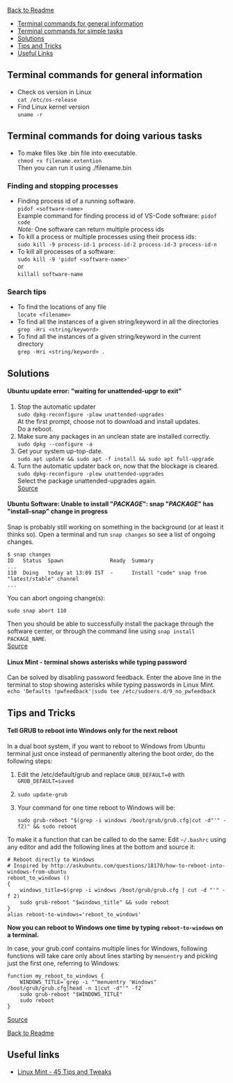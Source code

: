 [Back to Readme](README.md)

* [Terminal commands for general information](#terminal-commands-for-general-information)
* [Terminal commands for simple tasks](#terminal-commands-for-simple-tasks)
* [Solutions](#solutions)
* [Tips and Tricks](#tips-and-tricks)
* [Useful Links](#useful-links)

## Terminal commands for general information 

* Check os version in Linux  
`cat /etc/os-release`
* Find Linux kernel version  
`uname -r`


## Terminal commands for doing various tasks

* To make files like .bin file into executable.  
`chmod +x filename.extention`  
Then you can run it using ./filename.bin

### Finding and stopping processes
* Finding process id of a running software.  
`pidof <software-name>`  
Example command for finding process id of VS-Code software: `pidof code`  
_Note:_ One software can return multiple process ids
* To kill a process or multiple processes using their process ids:  
`sudo kill -9 process-id-1 process-id-2 process-id-3 process-id-n`
* To kill all processes of a software:  
`sudo kill -9 'pidof <software-name>'`  
or  
`killall software-name`

### Search tips
* To find the locations of any file    
`locate <filename>`
* To find all the instances of a given string/keyword in all the directories  
`grep -Hri <string/keyword>`
* To find all the instances of a given string/keyword in the current directory  
`grep -Hri <string/keyword> . `



## Solutions 
#### Ubuntu update error: "waiting for unattended-upgr to exit"
1. Stop the automatic updater  
`sudo dpkg-reconfigure -plow unattended-upgrades`  
At the first prompt, choose not to download and install updates.  
Do a reboot.
2. Make sure any packages in an unclean state are installed correctly.  
  `sudo dpkg --configure -a`
3. Get your system up-top-date.  
  `sudo apt update && sudo apt -f install && sudo apt full-upgrade`
4. Turn the automatic updater back on, now that the blockage is cleared.  
  `sudo dpkg-reconfigure -plow unattended-upgrades`  
    Select the package unattended-upgrades again.  
[Source](https://unix.stackexchange.com/questions/374748/ubuntu-update-error-waiting-for-unattended-upgr-to-exit) 

#### Ubuntu Software: Unable to install "_PACKAGE_": snap "_PACKAGE_" has "install-snap" change in progress
Snap is probably still working on something in the background (or at least it thinks so). 
Open a terminal and run `snap changes` so see a list of ongoing changes.

    $ snap changes
    ID   Status  Spawn               Ready  Summary
    ...
    110  Doing   today at 13:09 IST  -      Install "code" snap from "latest/stable" channel
    ...

You can abort ongoing change(s):

    sudo snap abort 110

Then you should be able to successfully install the package through the software center, or through the command line using `snap install PACKAGE_NAME`.  
[Source](https://askubuntu.com/a/1029123)

#### Linux Mint - terminal shows asterisks while typing password
Can be solved by disabling password feedback. Enter the above line in the terminal to stop showing asterisks while typing passwords in Linux Mint.   
` echo 'Defaults !pwfeedback'|sudo tee /etc/sudoers.d/9_no_pwfeedback `  


## Tips and Tricks

#### Tell GRUB to reboot into Windows only for the next reboot  
In a dual boot system, if you want to reboot to Windows from Ubuntu terminal just once 
instead of permanently altering the boot order, do the following steps:  
1. Edit the /etc/default/grub and replace `GRUB_DEFAULT=0` with `GRUB_DEFAULT=saved`
2. `sudo update-grub`
3. Your command for one time reboot to Windows will be:

      `sudo grub-reboot "$(grep -i windows /boot/grub/grub.cfg|cut -d"'" -f2)" && sudo reboot`
  
To make it a function that can be called to do the same: 
Edit `~/.bashrc` using any editor and add the following lines at the bottom and source it:

    # Reboot directly to Windows
    # Inspired by http://askubuntu.com/questions/18170/how-to-reboot-into-windows-from-ubuntu
    reboot_to_windows ()
    {
        windows_title=$(grep -i windows /boot/grub/grub.cfg | cut -d "'" -f 2)
        sudo grub-reboot "$windows_title" && sudo reboot
    }
    alias reboot-to-windows='reboot_to_windows'

**Now you can reboot to Windows one time by typing `reboot-to-windows`  on a terminal.**

In case, your grub.conf contains multiple lines for Windows, following functions will take care only about lines starting by `menuentry` and picking just the first one, referring to Windows:

    function my_reboot_to_windows {
        WINDOWS_TITLE=`grep -i "^menuentry 'Windows" /boot/grub/grub.cfg|head -n 1|cut -d"'" -f2`
        sudo grub-reboot "$WINDOWS_TITLE"
        sudo reboot
    }

[Source](https://unix.stackexchange.com/questions/43196/how-can-i-tell-grub-i-want-to-reboot-into-windows-before-i-reboot/112284#112284)

[Back to Readme](README.md)

## Useful links
* [Linux Mint - 45 Tips and Tweaks](https://easylinuxtipsproject.blogspot.com/p/tips-1.html#ID15)